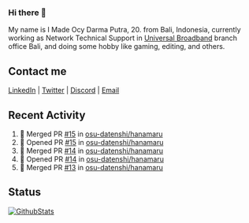 ### Hi there 👋

My name is I Made Ocy Darma Putra, 20. from Bali, Indonesia, currently working as Network Technical Support in [Universal Broadband](https://universal.net.id) branch office Bali, and doing some hobby like gaming, editing, and others.

## Contact me

[LinkedIn](https://linkedin.com/in/troke) | [Twitter](https://twitter.com/darma_ochi) | [Discord](https://link.troke.id/discord) | <a href="mailto:ochi@troke.id">Email</a> 

## Recent Activity

<!--START_SECTION:activity-->
1. 🎉 Merged PR [#15](https://github.com/osu-datenshi/hanamaru/pull/15) in [osu-datenshi/hanamaru](https://github.com/osu-datenshi/hanamaru)
2. 💪 Opened PR [#15](https://github.com/osu-datenshi/hanamaru/pull/15) in [osu-datenshi/hanamaru](https://github.com/osu-datenshi/hanamaru)
3. 🎉 Merged PR [#14](https://github.com/osu-datenshi/hanamaru/pull/14) in [osu-datenshi/hanamaru](https://github.com/osu-datenshi/hanamaru)
4. 💪 Opened PR [#14](https://github.com/osu-datenshi/hanamaru/pull/14) in [osu-datenshi/hanamaru](https://github.com/osu-datenshi/hanamaru)
5. 🎉 Merged PR [#13](https://github.com/osu-datenshi/hanamaru/pull/13) in [osu-datenshi/hanamaru](https://github.com/osu-datenshi/hanamaru)
<!--END_SECTION:activity-->

## Status

[![GithubStats](https://github-readme-stats.vercel.app/api?username=troke12&show_icons=true)](https://github.com/troke12)

